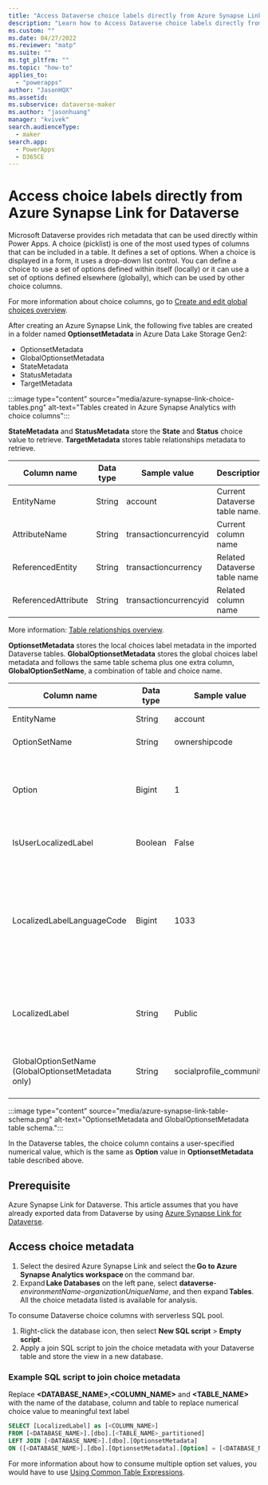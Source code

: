 ```yaml
---
title: "Access Dataverse choice labels directly from Azure Synapse Link for Dataverse | MicrosoftDocs"
description: "Learn how to Access Dataverse choice labels directly from Azure Synapse Link for Dataverse  with Power Apps"
ms.custom: ""
ms.date: 04/27/2022
ms.reviewer: "matp"
ms.suite: ""
ms.tgt_pltfrm: ""
ms.topic: "how-to"
applies_to: 
  - "powerapps"
author: "JasonHQX"
ms.assetid: 
ms.subservice: dataverse-maker
ms.author: "jasonhuang"
manager: "kvivek"
search.audienceType: 
  - maker
search.app: 
  - PowerApps
  - D365CE
---
```

# Access choice labels directly from Azure Synapse Link for Dataverse

Microsoft Dataverse provides rich metadata that can be used directly within Power Apps. A choice (picklist) is one of the most used types of columns that can be included in a table. It defines a set of options. When a choice is displayed in a form, it uses a drop-down list control. You can define a choice to use a set of options defined within itself (locally) or it can use a set of options defined elsewhere (globally), which can be used by other choice columns.  

For more information about choice columns, go to [Create and edit global choices overview](create-edit-global-option-sets.md).

After creating an Azure Synapse Link, the following five tables are created in a folder named **OptionsetMetadata** in Azure Data Lake Storage Gen2:
- OptionsetMetadata
- GlobalOptionsetMetadata
- StateMetadata
- StatusMetadata
- TargetMetadata

:::image type="content" source="media/azure-synapse-link-choice-tables.png" alt-text="Tables created in Azure Synapse Analytics with choice columns":::

**StateMetadata** and **StatusMetadata** store the **State** and **Status** choice value to retrieve. **TargetMetadata** stores table relationships metadata to retrieve.

|Column name  |Data type  |Sample value  |Description  |
|---------|---------|---------|---------|
|EntityName   |String     |account      |Current Dataverse table name.    |
|AttributeName     |String     | transactioncurrencyid     | Current column name     |
|ReferencedEntity  | String     |  transactioncurrency   | Related Dataverse table name    |
|ReferencedAttribute    | String     | transactioncurrencyid    | Related column name      |

More information: [Table relationships overview](relationships-overview.md).

**OptionsetMetadata** stores the local choices label metadata in the imported Dataverse tables. **GlobalOptionsetMetadata** stores the global choices label metadata and follows the same table schema plus one extra column, **GlobalOptionSetName**, a combination of table and choice name.

|Column name  |Data type  |Sample value  |Description  |
|---------|---------|---------|---------|
|EntityName    | String    | account     | Dataverse table name.    |
|OptionSetName       | String     |ownershipcode      | Column name.   |
|Option  | Bigint      | 1      |  User-specified numerical label when the choice item is created.     |
|IsUserLocalizedLabel   | Boolean    | False     | Return False by default.    |
|LocalizedLabelLanguageCode   | Bigint     |1033     |  The language code of the choice label, such as 1033 for English (United States) or 1034 for Spanish (Spain).    |
|LocalizedLabel     | String    | Public     | User-specified text label when the choice item is created.          |
|GlobalOptionSetName (GlobalOptionsetMetadata only)   | String    | socialprofile_community    | a combination of table and choice name         |

:::image type="content" source="media/azure-synapse-link-table-schema.png" alt-text="OptionsetMetadata and GlobalOptionsetMetadata table schema.":::

In the Dataverse tables, the choice column contains a user-specified numerical value, which is the same as **Option** value in **OptionsetMetadata** table described above.

## Prerequisite

Azure Synapse Link for Dataverse. This article assumes that you have already exported data from Dataverse by using [Azure Synapse Link for Dataverse](export-to-data-lake.md).  

## Access choice metadata

1. Select the desired Azure Synapse Link and select the **Go to Azure Synapse Analytics workspace** on the command bar.   
1. Expand **Lake Databases** on the left pane, select **dataverse**-*environmentName*-*organizationUniqueName*, and then expand **Tables**.  
   All the choice metadata listed is available for analysis.

To consume Dataverse choice columns with serverless SQL pool.

1. Right-click the database icon, then select **New SQL script** > **Empty script**.
1. Apply a join SQL script to join the choice metadata with your Dataverse table and store the view in a new database.

### Example SQL script to join choice metadata
Replace **\<DATABASE_NAME\>**,**<COLUMN_NAME>** and **<TABLE_NAME>** with the name of the database, column and table to replace numerical choice value to meaningful text label

```sql
SELECT [LocalizedLabel] as [<COLUMN_NAME>] 
FROM [<DATABASE_NAME>].[dbo].[<TABLE_NAME>_partitioned] 
LEFT JOIN [<DATABASE_NAME>].[dbo].[OptionsetMetadata] 
ON ([<DATABASE_NAME>].[dbo].[OptionsetMetadata].[Option] = [<DATABASE_NAME>].[dbo].[<TABLE_NAME>_partitioned].[<COLUMN_NAME>] AND [<DATABASE_NAME>].[dbo].[OptionsetMetadata].[OptionSetName] = <COLUMN_NAME>)
```

For more information about how to consume multiple option set values, you would have to use [Using Common Table Expressions](/previous-versions/sql/sql-server-2008-r2/ms190766(v=sql.105)?redirectedfrom=MSDN).

